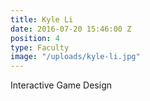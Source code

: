 ```yaml
---
title: Kyle Li
date: 2016-07-20 15:46:00 Z
position: 4
type: Faculty
image: "/uploads/kyle-li.jpg"
---
```


Interactive Game Design
